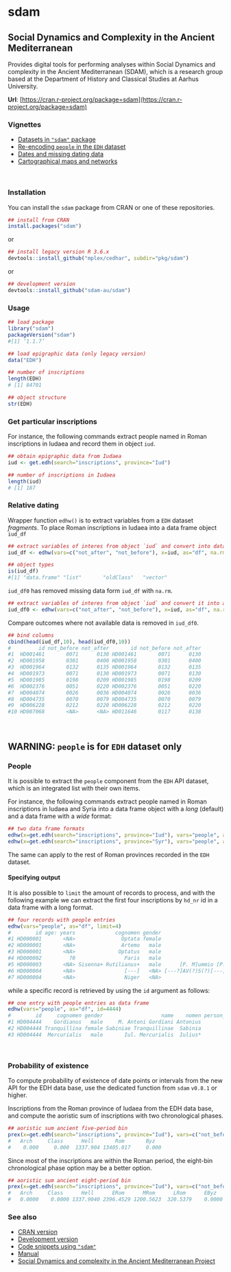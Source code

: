 # sdam

## Social Dynamics and Complexity in the Ancient Mediterranean

Provides digital tools for performing analyses within Social Dynamics and complexity in the Ancient Mediterranean (SDAM), which is a research group based at the Department of History and Classical Studies at Aarhus University. 

**Url**: [https://cran.r-project.org/package=sdam](https://cran.r-project.org/package=sdam)



### Vignettes

* [Datasets in `"sdam"` package](https://sdam-au.github.io/sdam/articles/Intro.html)
* [Re-encoding `people` in the `EDH` dataset](https://sdam-au.github.io/sdam/articles/Encoding.html)
* [Dates and missing dating data](https://sdam-au.github.io/sdam/articles/Dates.html)
* [Cartographical maps and networks](https://sdam-au.github.io/sdam/articles/Maps.html)


<br/>

### Installation

You can install the `sdam` package from CRAN or one of these repositories.

```r
## install from CRAN
install.packages("sdam") 
```

or

```r
## install legacy version R 3.6.x
devtools::install_github("mplex/cedhar", subdir="pkg/sdam")
```
or 

```r
## development version
devtools::install_github("sdam-au/sdam")
```


### Usage

```r
## load package
library("sdam")
packageVersion("sdam")
#[1] ‘1.1.7’
```

```r
## load epigraphic data (only legacy version)
data("EDH")
```

```r
## number of inscriptions
length(EDH)
# [1] 84701
```


```r
## object structure
str(EDH)
```


### Get particular inscriptions

For instance, the following commands extract people named in Roman inscriptions in Iudaea and record them 
in object `iud`.


```r
## obtain epigraphic data from Iudaea
iud <- get.edh(search="inscriptions", province="Iud")
```

```r
## number of inscriptions in Iudaea
length(iud)
# [1] 187
```


### Relative dating

Wrapper function `edhw()` is to extract variables from a `EDH` dataset *fragments*. 
To place Roman inscriptions in Iudaea into a data frame object `iud_df`

```r
## extract variables of interes from object `iud` and convert into data frame
iud_df <- edhw(vars=c("not_after", "not_before"), x=iud, as="df", na.rm=FALSE)

## object types
is(iud_df)
#[1] "data.frame" "list"       "oldClass"   "vector"  
```


`iud_df0` has removed missing data form `iud_df` with `na.rm`. 

```r
## extract variables of interes from object `iud` and convert it into a data frame
iud_df0 <- edhw(vars=c("not_after", "not_before"), x=iud, as="df", na.rm=TRUE)
```

Compare outcomes where not available data is removed in `iud_df0`.

```r
## bind columns
cbind(head(iud_df,10), head(iud_df0,10))
#         id not_before not_after       id not_before not_after
#1  HD001461       0071      0130 HD001461       0071      0130
#2  HD001958       0301      0400 HD001958       0301      0400
#3  HD001964       0132      0135 HD001964       0132      0135
#4  HD001973       0071      0130 HD001973       0071      0130
#5  HD001985       0198      0209 HD001985       0198      0209
#6  HD002376       0051      0220 HD002376       0051      0220
#7  HD004074       0026      0036 HD004074       0026      0036
#8  HD004735       0070      0079 HD004735       0070      0079
#9  HD006228       0212      0220 HD006228       0212      0220
#10 HD007068       <NA>      <NA> HD011646       0117      0138
```


<br/>

## WARNING: `people` is for `EDH` dataset only


### People

It is possible to extract the `people` component from the `EDH` API dataset, which is an integrated list with their own items.

For instance, the following commands extract people named in Roman inscriptions in Iudaea and Syria into a data frame object 
with a *long* (default) and a data frame with a *wide* format:

```r
## two data frame formats
edhw(x=get.edh(search="inscriptions", province="Iud"), vars="people", as="df")
edhw(x=get.edh(search="inscriptions", province="Syr"), vars="people", as="df", wide=TRUE)
```

The same can apply to the rest of Roman provinces recorded in the `EDH` dataset.


#### Specifying output

It is also possible to `limit` the amount of records to process, and with the following example we can extract the first four 
inscriptions by `hd_nr` id in a data frame with a long format.

```r
## four records with people entries
edhw(vars="people", as="df", limit=4)
#        id age: years             cognomen gender                                              name    nomen person_id praenomen           status   tribus
#1 HD000001       <NA>               Optata female                               Noniae P.f. Optatae    Nonia         1      <NA>             <NA>     <NA>
#2 HD000001       <NA>               Artemo   male                                 C. Iulio Artemoni   Iulius         2        C.             <NA>     <NA>
#3 HD000001       <NA>              Optatus   male                            C. Iulius C.f. Optatus   Iulius         3        C.             <NA>     <NA>
#4 HD000002         70                Paris   male                                  C. Sextius Paris  Sextius         1        C.             <NA>     <NA>
#5 HD000003       <NA> Sisenna+ Rutilianus+   male      [P. M]ummio [P.f. Gal. S]isenna[e Rutiliano] Mummius+         1       P.+ senatorial order Galeria+
#6 HD000004       <NA>                [---]   <NA> [---?]AV(?)S(?)[---]L(?)L(?)A M. Porci Nigri ser.     <NA>         1      <NA>           slaves     <NA>
#7 HD000004       <NA>                Niger   <NA>                                    M. Porci Nigri  Porcius         2        M.             <NA>     <NA>
```

while a specific record is retrieved by using the `id` argument as follows:


```r
## one entry with people entries as data frame
edhw(vars="people", as="df", id=4444)
#        id     cognomen gender                   name    nomen person_id praenomen           status
#1 HD004444    Gordianus   male     M. Antoni Gordiani Antonius         1        M.             <NA>
#2 HD004444 Tranquillina female Sabiniae Tranquillinae  Sabinia         2      <NA>             <NA>
#3 HD004444  Mercurialis   male       Iul. Mercurialis  Iulius*         3      <NA> equestrian order
```

<br/>


### Probability of existence

To compute probability of existence of date points or intervals from the new API for the EDH data base, 
use the dedicated function from `sdam` `v0.8.1` or higher. 

Inscriptions from the Roman province of Iudaea from the EDH data base, and compute the aoristic sum 
of inscriptions with two chronological phases. 

```r
## aoristic sum ancient five-period bin
prex(x=get.edh(search="inscriptions", province="Iud"), vars=c("not_before", "not_after"), cp="bin5")
#   Arch     Class      Hell       Rom       Byz 
#    0.000     0.000  1337.904 13405.017     0.000
```

Since most of the inscriptions are within the Roman period, the eight-bin chronological phase option 
may be a better option. 

```r
## aoristic sum ancient eight-period bin
prex(x=get.edh(search="inscriptions", province="Iud"), vars=c("not_before", "not_after"), cp="bin8")
#   Arch     Class      Hell      ERom      MRom      LRom      EByz      LByz 
#   0.0000    0.0000 1337.9040 2396.4529 1200.5623  320.5379    0.0000    0.0000
```





### See also
* [CRAN version](https://cran.r-project.org/package=sdam)
* [Development version](https://github.com/sdam-au/sdam)
* [Code snippets using `"sdam"`](https://github.com/sdam-au/R_code)
* [Manual](https://github.com/mplex/cedhar/blob/master/typesetting/reports/sdam.pdf)
* [Social Dynamics and complexity in the Ancient Mediterranean Project](https://sdam-au.github.io/sdam-au/)

